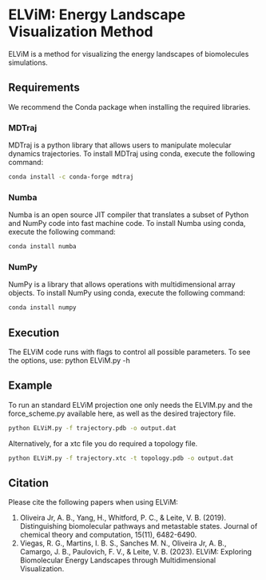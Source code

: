 # ELViM: Energy Landscape Visualization Method

ELViM is a method for visualizing the energy landscapes of biomolecules simulations.

## Requirements
We recommend the Conda package when installing the required libraries.

### MDTraj
MDTraj is a python library that allows users to manipulate molecular dynamics trajectories. 
To install MDTraj using conda, execute the following command:

```bash
conda install -c conda-forge mdtraj
```
### Numba
Numba is an open source JIT compiler that translates a subset of Python and NumPy code into fast machine code.
To install Numba using conda, execute the following command:

```bash
conda install numba
```
### NumPy
NumPy is a library that allows operations with multidimensional array objects. 
To install NumPy using conda, execute the following command:


```bash
conda install numpy
```

## Execution
The ELViM code runs with flags to control all possible parameters. To see the options, use:
python ELViM.py -h

## Example
To run an standard ELViM projection one only needs the ELVIM.py and the force_scheme.py available here, as well as the desired trajectory file.

```bash
python ELViM.py -f trajectory.pdb -o output.dat
```
Alternatively, for a xtc file you do required a topology file.

```bash
python ELViM.py -f trajectory.xtc -t topology.pdb -o output.dat
```

## Citation
Please cite the following papers when using ELViM:

1. Oliveira Jr, A. B., Yang, H., Whitford, P. C., & Leite, V. B. (2019). Distinguishing biomolecular pathways and metastable states. Journal of chemical theory and computation, 15(11), 6482-6490. 
2. Viegas, R. G., Martins, I. B. S., Sanches M. N., Oliveira Jr, A. B., Camargo, J. B., Paulovich, F. V., & Leite, V. B. (2023). ELViM: Exploring Biomolecular Energy Landscapes through Multidimensional Visualization. 
